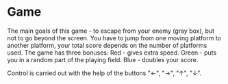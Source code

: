 # Game
The main goals of this game - to escape from your enemy (gray box), but not to go beyond the screen.
You have to jump from one moving platform to another platform, your total score depends on the number of platforms used.
The game has three bonuses:
Red - gives extra speed.
Green - puts you in a random part of the playing field.
Blue - doubles your score.

Control is carried out with the help of the buttons "←", "→", "↑", "↓".
